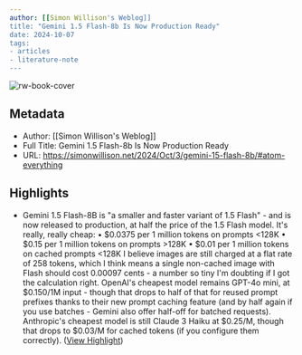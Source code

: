 ```yaml
---
author: [[Simon Willison's Weblog]]
title: "Gemini 1.5 Flash-8b Is Now Production Ready"
date: 2024-10-07
tags: 
- articles
- literature-note
---
```

![rw-book-cover](https://simonwillison.net/favicon.ico)

## Metadata
- Author: [[Simon Willison's Weblog]]
- Full Title: Gemini 1.5 Flash-8b Is Now Production Ready
- URL: https://simonwillison.net/2024/Oct/3/gemini-15-flash-8b/#atom-everything

## Highlights
- Gemini 1.5 Flash-8B is "a smaller and faster variant of 1.5 Flash" - and is now released to production, at half the price of the 1.5 Flash model.
  It's really, really cheap:
  • $0.0375 per 1 million tokens on prompts <128K
  • $0.15 per 1 million tokens on prompts >128K
  • $0.01 per 1 million tokens on cached prompts <128K
  I believe images are still charged at a flat rate of 258 tokens, which I think means a single non-cached image with Flash should cost 0.00097 cents - a number so tiny I'm doubting if I got the calculation right.
  OpenAI's cheapest model remains GPT-4o mini, at $0.150/1M input - though that drops to half of that for reused prompt prefixes thanks to their new prompt caching feature (and by half again if you use batches - Gemini also offer half-off for batched requests).
  Anthropic's cheapest model is still Claude 3 Haiku at $0.25/M, though that drops to $0.03/M for cached tokens (if you configure them correctly). ([View Highlight](https://read.readwise.io/read/01j9ma72m1gvdst27sk5aj3eqp))
